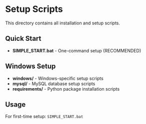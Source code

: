# Setup Scripts

This directory contains all installation and setup scripts.

## Quick Start
- **SIMPLE_START.bat** - One-command setup (RECOMMENDED)

## Windows Setup
- **windows/** - Windows-specific setup scripts
- **mysql/** - MySQL database setup scripts 
- **requirements/** - Python package installation scripts

## Usage
For first-time setup: `SIMPLE_START.bat`
